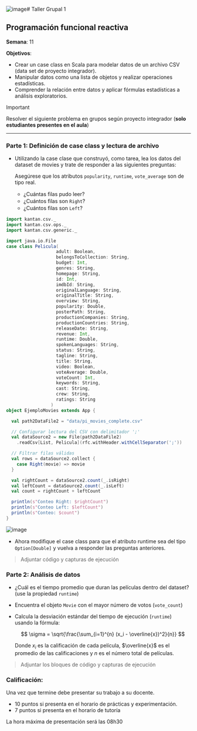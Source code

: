 ![image](https://github.com/user-attachments/assets/69c2e795-38e8-4772-bf2a-f00f199c9d68)# Taller Grupal  1
## Programación funcional reactiva

**Semana**: 11

**Objetivos**:

- Crear un case class en Scala para modelar datos de un archivo CSV (data set de proyecto integrador).
- Manipular datos como una lista de objetos y realizar operaciones estadísticas.
- Comprender la relación entre datos y aplicar fórmulas estadísticas a análisis exploratorios.

> [!IMPORTANT]
> Resolver el siguiente problema en grupos según proyecto integrador (**solo estudiantes presentes en el aula**)

***



### Parte 1: Definición de case class y lectura de archivo

- Utilizando la case clase que construyó, como tarea, lea los datos del dataset de movies y trate de responder a las siguientes preguntas:

  Asegúrese que los atributos `popularity`, `runtime`, `vote_average` son de tipo real.

  - ¿Cuántas ﬁlas pudo leer?
  - ¿Cuántos ﬁlas son `Right`?
  - ¿Cuántos ﬁlas son `Left`?
```scala
import kantan.csv._
import kantan.csv.ops._
import kantan.csv.generic._

import java.io.File
case class Pelicula(
                   adult: Boolean,
                   belongsToCollection: String,
                   budget: Int,
                   genres: String,
                   homepage: String,
                   id: Int,
                   imdbId: String,
                   originalLanguage: String,
                   originalTitle: String,
                   overview: String,
                   popularity: Double,
                   posterPath: String,
                   productionCompanies: String,
                   productionCountries: String,
                   releaseDate: String,
                   revenue: Int,
                   runtime: Double,
                   spokenLanguages: String,
                   status: String,
                   tagline: String,
                   title: String,
                   video: Boolean,
                   voteAverage: Double,
                   voteCount: Int,
                   keywords: String,
                   cast: String,
                   crew: String,
                   ratings: String
                 )
object EjemploMovies extends App {

  val path2DataFile2 = "data/pi_movies_complete.csv"

  // Configurar lectura del CSV con delimitador ';'
  val dataSource2 = new File(path2DataFile2)
    .readCsv[List, Pelicula](rfc.withHeader.withCellSeparator(';'))

  // Filtrar filas válidas
  val rows = dataSource2.collect {
    case Right(movie) => movie
  }

  val rightCount = dataSource2.count(_.isRight)
  val leftCount = dataSource2.count(_.isLeft)
  val count = rightCount + leftCount

  println(s"Conteo Right: $rightCount")
  println(s"Conteo Left: $leftCount")
  println(s"Conteo: $count")
}
```
![image](https://github.com/user-attachments/assets/c27d0a3b-f49f-40de-85b1-c877f22696bc)

- Ahora modiﬁque el case class para que el atributo runtime sea del tipo
`Option[Double]` y vuelva a responder las preguntas anteriores.


> Adjuntar código y capturas de ejecución

### Parte 2: Análisis de datos

- ¿Cuál es el tiempo promedio que duran las películas dentro del dataset? (use la propiedad `runtime`)
- Encuentra el objeto `Movie` con el mayor número de votos (`vote_count`)
- Calcula la desviación estándar del tiempo de ejecución (`runtime`) usando la fórmula:

  $$
  \sigma = \sqrt{\frac{\sum_{i=1}^{n} (x_i - \overline{x})^2}{n}}
  $$

  Donde $x_i$ es la calificación de cada película, $\overline{x}$ es el promedio de las calificaciones y $n$ es el número total de películas.

> Adjuntar los bloques de código y capturas de ejecución

### Calificación:

Una vez que termine debe presentar su trabajo a su docente.

- 10 puntos si presenta en el horario de prácticas y experimentación.
- 7 puntos si presenta en el horario de tutoría

La hora máxima de presentación será las 08h30
